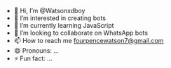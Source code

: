 - 👋 Hi, I’m @Watsonxdboy
- 👀 I’m interested in creating bots
- 🌱 I’m currently learning JavaScript 
- 💞️ I’m looking to collaborate on WhatsApp bots 
- 📫 How to reach me fourpencewatson7@gmail.com
- 😄 Pronouns: ...
- ⚡ Fun fact: ...

<!---
Watsonxdboy/Watsonxdboy is a ✨ special ✨ repository because its `README.md` (this file) appears on your GitHub profile.
You can click the Preview link to take a look at your changes.
--->
